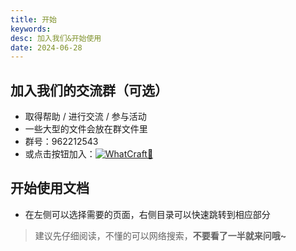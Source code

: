 ```yaml
---
title: 开始
keywords: 
desc: 加入我们&开始使用
date: 2024-06-28
---
```


## 加入我们的交流群（可选）

* 取得帮助 / 进行交流 / 参与活动
* 一些大型的文件会放在群文件里
* 群号：962212543
* 或点击按钮加入：<a target="_blank" href="https://qm.qq.com/cgi-bin/qm/qr?k=NtH50TrfoMrGtplKmQaP4a8_QGTUIZao&jump_from=webapi&authKey=vPwzW5xYN5vC9qzEIButVoL2cZ7Q3i3m8CfXAA5HtEa6MIj8J4SGTFWtfer4/TF5"><img border="0" src="https://pub.idqqimg.com/wpa/images/group.png" alt="WhatCraft👾" title="WhatCraft👾"></a>

## 开始使用文档

* 在左侧可以选择需要的页面，右侧目录可以快速跳转到相应部分
> 建议先仔细阅读，不懂的可以网络搜索，**不要看了一半就来问哦~**